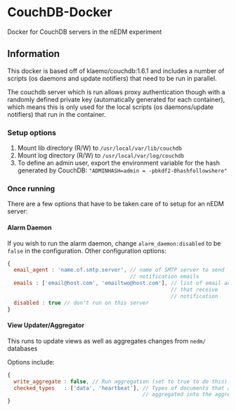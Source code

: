 CouchDB-Docker
==============

Docker for CouchDB servers in the nEDM experiment

## Information

This docker is based off of klaemo/couchdb:1.6.1 and includes a number of
scripts (os daemons and update notifiers) that need to be run in parallel.

The couchdb server which is run allows proxy authentication though with a
randomly defined private key (automatically generated for each container),
which means this is only used for the local scripts (os daemons/update
notifiers) that run in the container.

### Setup options

1. Mount lib directory (R/W) to `/usr/local/var/lib/couchdb`
1. Mount log directory (R/W) to `/usr/local/var/log/couchdb`
1. To define an admin user, export the environment variable for the hash
generated by CouchDB: `"ADMINHASH=admin = -pbkdf2-0hashfollowshere"`

### Once running

There are a few options that have to be taken care of to setup for an nEDM
server:

#### Alarm Daemon

If you wish to run the alarm daemon, change `alarm_daemon:disabled` to be
`false` in the configuration.  Other configuration options:

```javascript
{
  email_agent : 'name.of.smtp.server', // name of SMTP server to send
                                       // notification emails
  emails : ['email@host.com', 'emailtwo@host.com'], // list of email addresses
													// that receive
													// notification
  disabled : true // don't run on this server
}
```

#### View Updater/Aggregator

This runs to update views as well as aggregates changes from `nedm/` databases

Options include:

```javascript
{
  write_aggregate : false, // Run aggregation (set to true to do this)
  checked_types   : ['data', 'heartbeat'], // Types of documents that are
										   // aggregated into the aggregate db
}
```

